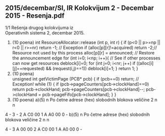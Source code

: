 2015/decembar/SI, IR Kolokvijum 2 - Decembar 2015 - Resenja.pdf
--------------------------------------------------------------------------------


1/1 
Rešenja drugog kolokvijuma iz  
Operativnih sistema 2, decembar 2015. 
1. (10 poena) 
int ResourceAllocator::release (int p, int r) { 
  if (p<0 || p>=np || r<0 || r>=nr) return -1; // Exception 
  if (alloc[p][r]!=acquired) return -2;// Resource not used by this process 
  alloc[p][r] = announced;  // Restore the announcement edge 
  for (int i=0; i<np; i++){ // See if other processes can now get resources 
    deblock[i]=0; 
    for (int j=0; i<nr; j++) 
      if ((alloc[i][j]==requested) && (request(i,j)==1)) 
        deblock[i]=1; 
  } 
  return 1; 
} 
2. (10 poena)  
unsigned int getVictimPage (PCB* pcb) { 
  if (pcb==0) return; // Exception! 
  while (1) { 
    if (pcb->pageCounters[pcb->clockHand]==0) return pcb->clockHand; 
    pcb->pageCounters[pcb->clockHand]--; 
    pcb->clockHand = pcb->pageFifo[pcb->clockHand]; 
  } 
} 
3. (10 poena) 
a)(5) 
n    Po
četne adrese (hex) slobodnih blokova veličine 2
n
n
 
4    - 
3    - 
2    A C0 00 
1    A A0 00 
0    - 
b)(5) 
n    Po
četne adrese (hex) slobodnih blokova veličine 2
n
n
 
4    - 
3    A 00 00 
2    A C0 00 
1    A A0 00 
0    - 
 